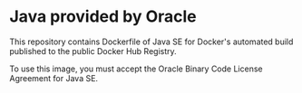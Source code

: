 # Java provided by Oracle
This repository contains Dockerfile of Java SE for Docker's automated build published to the public Docker Hub Registry.

To use this image, you must accept the Oracle Binary Code License Agreement for Java SE.